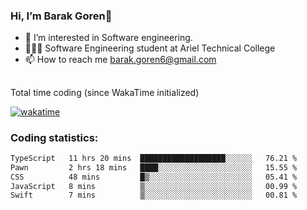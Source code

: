 ###  Hi, I’m Barak Goren👋
- 👀 I’m interested in Software engineering.
- 👨🏼‍🎓 Software Engineering student at Ariel Technical College
- 📫 How to reach me barak.goren6@gmail.com
##
Total time coding (since WakaTime initialized)

[![wakatime](https://wakatime.com/badge/user/5cc5ec80-a806-4ca2-a704-db29274e48cd.svg)](https://wakatime.com/@5cc5ec80-a806-4ca2-a704-db29274e48cd)

   
### Coding statistics:

<!--START_SECTION:waka-->

```txt
TypeScript   11 hrs 20 mins  ███████████████████░░░░░░   76.21 %
Pawn         2 hrs 18 mins   ████░░░░░░░░░░░░░░░░░░░░░   15.55 %
CSS          48 mins         █▒░░░░░░░░░░░░░░░░░░░░░░░   05.41 %
JavaScript   8 mins          ▒░░░░░░░░░░░░░░░░░░░░░░░░   00.99 %
Swift        7 mins          ▒░░░░░░░░░░░░░░░░░░░░░░░░   00.81 %
```

<!--END_SECTION:waka-->

<!---
barakgoren/barakgoren is a ✨ special ✨ repository because its `README.md` (this file) appears on your GitHub profile.
You can click the Preview link to take a look at your changes.
--->

